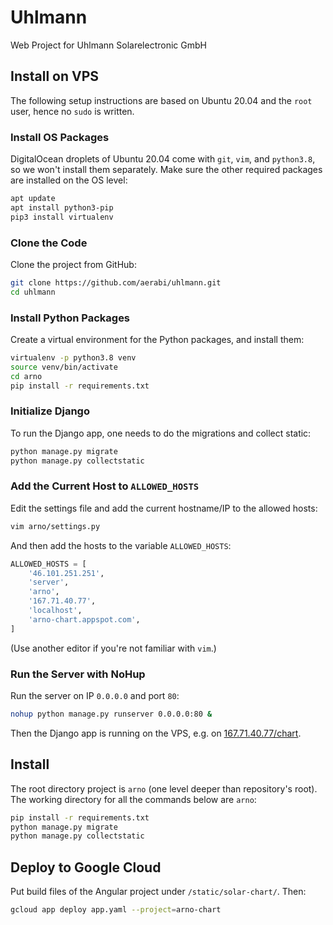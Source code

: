 # Uhlmann
Web Project for Uhlmann Solarelectronic GmbH

## Install on VPS

The following setup instructions are based on Ubuntu 20.04 and the `root` user, hence no `sudo` is written.

### Install OS Packages

DigitalOcean droplets of Ubuntu 20.04 come with `git`, `vim`, and `python3.8`, so we won't install them separately.
Make sure the other required packages are installed on the OS level:

```bash
apt update
apt install python3-pip
pip3 install virtualenv
```

### Clone the Code

Clone the project from GitHub:

```bash
git clone https://github.com/aerabi/uhlmann.git
cd uhlmann
```

### Install Python Packages

Create a virtual environment for the Python packages, and install them:

```bash
virtualenv -p python3.8 venv
source venv/bin/activate
cd arno
pip install -r requirements.txt
```

### Initialize Django

To run the Django app, one needs to do the migrations and collect static:

```bash
python manage.py migrate
python manage.py collectstatic
```

### Add the Current Host to `ALLOWED_HOSTS`

Edit the settings file and add the current hostname/IP to the allowed hosts:

```bash
vim arno/settings.py
```

And then add the hosts to the variable `ALLOWED_HOSTS`:

```python
ALLOWED_HOSTS = [
    '46.101.251.251',
    'server',
    'arno',
    '167.71.40.77',
    'localhost',
    'arno-chart.appspot.com',
]
```

(Use another editor if you're not familiar with `vim`.)

### Run the Server with NoHup

Run the server on IP `0.0.0.0` and port `80`:

```bash
nohup python manage.py runserver 0.0.0.0:80 &
```

Then the Django app is running on the VPS, e.g. on [167.71.40.77/chart](http://167.71.40.77/chart).

## Install

The root directory project is `arno` (one level deeper than
repository's root). The working directory for all the commands below
are `arno`:

```bash
pip install -r requirements.txt
python manage.py migrate
python manage.py collectstatic
```

## Deploy to Google Cloud

Put build files of the Angular project under
`/static/solar-chart/`. Then:
```bash
gcloud app deploy app.yaml --project=arno-chart
```
